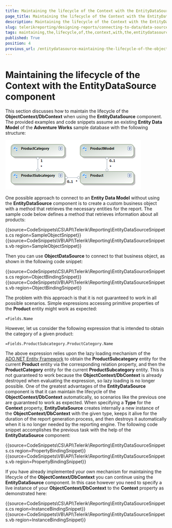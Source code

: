 ```yaml
---
title: Maintaining the lifecycle of the Context with the EntityDataSource component
page_title: Maintaining the lifecycle of the Context with the EntityDataSource component 
description: Maintaining the lifecycle of the Context with the EntityDataSource component
slug: telerikreporting/designing-reports/connecting-to-data/data-source-components/entitydatasource-component/maintaining-the-lifecycle-of-the-context-with-the-entitydatasource-component
tags: maintaining,the,lifecycle,of,the,context,with,the,entitydatasource,component
published: True
position: 4
previous_url: /entitydatasource-maintaining-the-lifecycle-of-the-objectContext
---
```


# Maintaining the lifecycle of the Context with the EntityDataSource component

This section discusses how to maintain the lifecycle of the __ObjectContext/DbContext__ when using the __EntityDataSource__ component. The provided examples and code snippets assume an existing __Entity Data Model__ of the __Adventure Works__ sample database with the following structure:

  ![](images/DataSources/EntityDataSourceAdventureWorksEntityModel.png)

One possible approach to connect to an __Entity Data Model__ without using the __EntityDataSource__ component is to create a custom business object with a method that retrieves the necessary entities for the report. The sample code below defines a method that retrieves information about all products: 

{{source=CodeSnippets\CS\API\Telerik\Reporting\EntityDataSourceSnippets.cs region=SampleObjectSnippet}}
{{source=CodeSnippets\VB\API\Telerik\Reporting\EntityDataSourceSnippets.vb region=SampleObjectSnippet}}

Then you can use __ObjectDataSource__ to connect to that business object, as shown in the following code snippet:           

{{source=CodeSnippets\CS\API\Telerik\Reporting\EntityDataSourceSnippets.cs region=ObjectBindingSnippet}}
{{source=CodeSnippets\VB\API\Telerik\Reporting\EntityDataSourceSnippets.vb region=ObjectBindingSnippet}}

The problem with this approach is that it is not guaranteed to work in all possible scenarios. Simple expressions accessing primitive properties of the __Product__ entity might work as expected:           

````
=Fields.Name
````

However, let us consider the following expression that is intended to obtain the category of a given product:

````
=Fields.ProductSubcategory.ProductCategory.Name
````

The above expression relies upon the lazy loading mechanism of the [ADO.NET Entity Framework](http://msdn.microsoft.com/en-us/library/aa697427%28VS.80%29.aspx) to obtain the __ProductSubcategory__ entity for the current __Product__ entity via the corresponding relation property, and then the __ProductCategory__ entity for the current __ProductSubcategory__ entity. This is not guaranteed to work because the __ObjectContext/DbContext__ is already destroyed when evaluating the expression, so lazy loading is no longer possible. One of the greatest advantages of the __EntityDataSource__ component is that it can maintain the lifecycle of the __ObjectContext/DbContext__ automatically, so scenarios like the previous one are guaranteed to work as expected. When specifying a __Type__ for the __Context__ property, __EntityDataSource__ creates internally a new instance of the __ObjectContext/DbContext__ with the given type, keeps it alive for the duration of the report generation process, and then destroys it automatically when it is no longer needed by the reporting engine. The following code snippet accomplishes the previous task with the help of the __EntityDataSource__ component:           

{{source=CodeSnippets\CS\API\Telerik\Reporting\EntityDataSourceSnippets.cs region=PropertyBindingSnippet}}
{{source=CodeSnippets\VB\API\Telerik\Reporting\EntityDataSourceSnippets.vb region=PropertyBindingSnippet}}

If you have already implemented your own mechanism for maintaining the lifecycle of the __ObjectContext/DbContext__ you can continue using the __EntityDataSource__ component. In this case however you need to specify a live instance of your __ObjectContext/DbContext__ to the __Context__ property as demonstrated here: 

{{source=CodeSnippets\CS\API\Telerik\Reporting\EntityDataSourceSnippets.cs region=InstanceBindingSnippet}}
{{source=CodeSnippets\VB\API\Telerik\Reporting\EntityDataSourceSnippets.vb region=InstanceBindingSnippet}}


